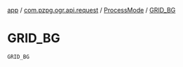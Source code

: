 [app](../../index.md) / [com.pzpg.ogr.api.request](../index.md) / [ProcessMode](index.md) / [GRID_BG](./-g-r-i-d_-b-g.md)

# GRID_BG

`GRID_BG`